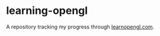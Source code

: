 # learning-opengl
A repository tracking my progress through [learnopengl.com](https://learnopengl.com).
